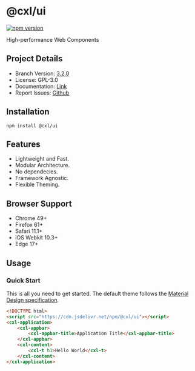 # @cxl/ui 
	
[![npm version](https://badge.fury.io/js/%40cxl%2Fui.svg)](https://badge.fury.io/js/%40cxl%2Fui)

High-performance Web Components

## Project Details

-   Branch Version: [3.2.0](https://npmjs.com/package/@cxl/ui/v/3.2.0)
-   License: GPL-3.0
-   Documentation: [Link](https://cxlio.github.io/cxl/ui)
-   Report Issues: [Github](https://github.com/cxlio/cxl/issues)

## Installation

	npm install @cxl/ui

## Features

-   Lightweight and Fast.
-   Modular Architecture.
-   No dependecies.
-   Framework Agnostic.
-   Flexible Theming.

## Browser Support

-   Chrome 49+
-   Firefox 61+
-   Safari 11.1+
-   iOS Webkit 10.3+
-   Edge 17+

## Usage

### Quick Start

This is all you need to get started. The default theme follows the [Material Design specification](https://material.io).

```html
<!DOCTYPE html>
<script src="https://cdn.jsdelivr.net/npm/@cxl/ui"></script>
<cxl-application>
	<cxl-appbar>
		<cxl-appbar-title>Application Title</cxl-appbar-title>
	</cxl-appbar>
	<cxl-content>
		<cxl-t h1>Hello World</cxl-t>
	</cxl-content>
</cxl-application>
```
